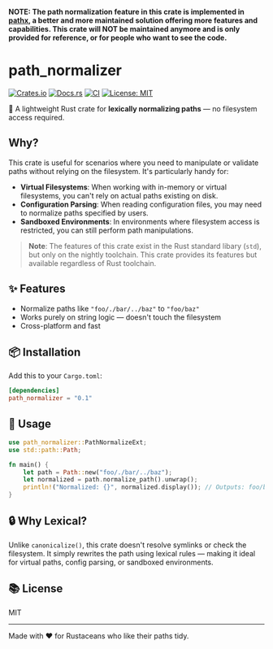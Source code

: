 **NOTE: The path normalization feature in this crate is implemented in [pathx](https://github.com/pjdur/pathx), a better and more maintained solution offering more features and capabilities. This crate will NOT be maintained anymore and is only provided for reference, or for people who want to see the code.**

# path_normalizer

[![Crates.io](https://img.shields.io/crates/v/path_normalizer.svg)](https://crates.io/crates/path_normalizer)
[![Docs.rs](https://docs.rs/path_normalizer/badge.svg)](https://docs.rs/path_normalizer)
[![CI](https://github.com/pjdur/path_normalizer/actions/workflows/ci.yml/badge.svg)](https://github.com/pjdur/path_normalizer/actions/workflows/ci.yml)
[![License: MIT](https://img.shields.io/badge/License-MIT-green.svg)](https://opensource.org/licenses/MIT)

🧹 A lightweight Rust crate for **lexically normalizing paths** — no filesystem access required.

## Why?

This crate is useful for scenarios where you need to manipulate or validate paths without relying on the filesystem. It's particularly handy for:

- **Virtual Filesystems**: When working with in-memory or virtual filesystems, you can't rely on actual paths existing on disk.
- **Configuration Parsing**: When reading configuration files, you may need to normalize paths specified by users.
- **Sandboxed Environments**: In environments where filesystem access is restricted, you can still perform path manipulations.

> **Note**: The features of this crate exist in the Rust standard libary (`std`), but only on the nightly toolchain. This crate provides its features but available regardless of Rust toolchain.
## ✨ Features

- Normalize paths like `"foo/./bar/../baz"` to `"foo/baz"`
- Works purely on string logic — doesn't touch the filesystem
- Cross-platform and fast

## 📦 Installation

Add this to your `Cargo.toml`:

```toml
[dependencies]
path_normalizer = "0.1"
```

## 🚀 Usage

```rust
use path_normalizer::PathNormalizeExt;
use std::path::Path;

fn main() {
    let path = Path::new("foo/./bar/../baz");
    let normalized = path.normalize_path().unwrap();
    println!("Normalized: {}", normalized.display()); // Outputs: foo/baz
}
```

## 🔒 Why Lexical?

Unlike `canonicalize()`, this crate doesn't resolve symlinks or check the filesystem. It simply rewrites the path using lexical rules — making it ideal for virtual paths, config parsing, or sandboxed environments.

## 📚 License

MIT

---

Made with ❤️ for Rustaceans who like their paths tidy.
